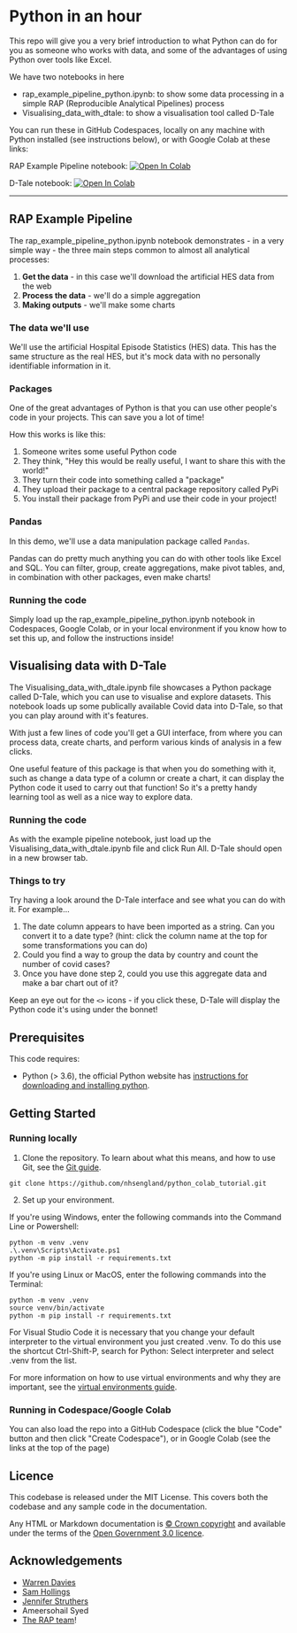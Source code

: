 # Python in an hour

This repo will give you a very brief introduction to what Python can do for you as someone who works with data, and some of the advantages of using Python over tools like Excel.

We have two notebooks in here

- rap_example_pipeline_python.ipynb: to show some data processing in a simple RAP (Reproducible Analytical Pipelines) process
- Visualising_data_with_dtale: to show a visualisation tool called D-Tale

You can run these in GitHub Codespaces, locally on any machine with Python installed (see instructions below), or with Google Colab at these links: 

RAP Example Pipeline notebook: <a target="_blank" href="https://colab.research.google.com/github/nhsengland/python-in-an-hour/blob/main/rap_example_pipeline_python.ipynb">
  <img src="https://colab.research.google.com/assets/colab-badge.svg" alt="Open In Colab"/>
</a>

D-Tale notebook: <a target="_blank" href="https://colab.research.google.com/github/nhsengland/python-in-an-hour/blob/main/Visualising_data_with_dtale.ipynb">
  <img src="https://colab.research.google.com/assets/colab-badge.svg" alt="Open In Colab"/>
</a>


-----------

## RAP Example Pipeline

The rap_example_pipeline_python.ipynb notebook demonstrates - in a very simple way - the three main steps common to almost all analytical processes:

1. **Get the data** - in this case we'll download the artificial HES data from the web
2. **Process the data** - we'll do a simple aggregation
3. **Making outputs** - we'll make some charts

### The data we'll use

We'll use the artificial Hospital Episode Statistics (HES) data. This has the same structure as the real HES, but it's mock data with no personally identifiable information in it. 

### Packages

One of the great advantages of Python is that you can use other people's code in your projects. This can save you a lot of time!

How this works is like this:

1. Someone writes some useful Python code
2. They think, "Hey this would be really useful, I want to share this with the world!"
3. They turn their code into something called a "package"
4. They upload their package to a central package repository called PyPi
5. You install their package from PyPi and use their code in your project!

### Pandas

In this demo, we'll use a data manipulation package called `Pandas`.

Pandas can do pretty much anything you can do with other tools like Excel and SQL. You can filter, group, create aggregations, make pivot tables, and, in combination with other packages, even make charts!

### Running the code

Simply load up the rap_example_pipeline_python.ipynb notebook in Codespaces, Google Colab, or in your local environment if you know how to set this up, and follow the instructions inside!

## Visualising data with D-Tale

The Visualising_data_with_dtale.ipynb file showcases a Python package called D-Tale, which you can use to visualise and explore datasets. This notebook loads up some publically available Covid data into D-Tale, so that you can play around with it's features.

With just a few lines of code you'll get a GUI interface, from where you can process data, create charts, and perform various kinds of analysis in a few clicks.

One useful feature of this package is that when you do something with it, such as change a data type of a column or create a chart, it can display the Python code it used to carry out that function! So it's a pretty handy learning tool as well as a nice way to explore data.

### Running the code

As with the example pipeline notebook, just load up the Visualising_data_with_dtale.ipynb file and click Run All. D-Tale should open in a new browser tab.

### Things to try

Try having a look around the D-Tale interface and see what you can do with it. For example...

1. The date column appears to have been imported as a string. Can you convert it to a date type? (hint: click the column name at the top for some transformations you can do)
2. Could you find a way to group the data by country and count the number of covid cases?
3. Once you have done step 2, could you use this aggregate data and make a bar chart out of it?

Keep an eye out for the `<>` icons - if you click these, D-Tale will display the Python code it's using under the bonnet!

## Prerequisites

This code requires:

- Python (> 3.6), the official Python website has [instructions for downloading and installing python](https://wiki.python.org/moin/BeginnersGuide/Download).

## Getting Started

### Running locally

1. Clone the repository. To learn about what this means, and how to use Git, see the [Git guide](https://nhsdigital.github.io/rap-community-of-practice/training_resources/git/using-git-collaboratively/).

```
git clone https://github.com/nhsengland/python_colab_tutorial.git
```

2. Set up your environment.

If you're using Windows, enter the following commands into the Command Line or Powershell:

```
python -m venv .venv
.\.venv\Scripts\Activate.ps1
python -m pip install -r requirements.txt
```

If you're using Linux or MacOS, enter the following commands into the Terminal:

```
python -m venv .venv
source venv/bin/activate
python -m pip install -r requirements.txt
```

For Visual Studio Code it is necessary that you change your default interpreter to the virtual environment you just created .venv. To do this use the shortcut Ctrl-Shift-P, search for Python: Select interpreter and select .venv from the list.

For more information on how to use virtual environments and why they are important, see the [virtual environments guide](https://nhsdigital.github.io/rap-community-of-practice/training_resources/python/virtual-environments/why-use-virtual-environments/).

### Running in Codespace/Google Colab

You can also load the repo into a GitHub Codespace (click the blue "Code" button and then click "Create Codespace"), or in Google Colab (see the links at the top of the page)


## Licence

This codebase is released under the MIT License. This covers both the codebase and any sample code in the documentation.

Any HTML or Markdown documentation is [© Crown copyright](https://www.nationalarchives.gov.uk/information-management/re-using-public-sector-information/uk-government-licensing-framework/crown-copyright/) and available under the terms of the [Open Government 3.0 licence](https://www.nationalarchives.gov.uk/doc/open-government-licence/version/3/).

## Acknowledgements
- [Warren Davies](https://github.com/warren-davies4)
- [Sam Hollings](https://github.com/SamHollings)
- [Jennifer Struthers](https://github.com/jenniferstruthers1-nhs)
- Ameersohail Syed
- [The RAP team](https://github.com/NHSDigital/rap-community-of-practice)!
